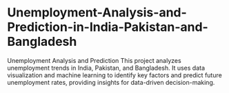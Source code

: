 # Unemployment-Analysis-and-Prediction-in-India-Pakistan-and-Bangladesh
Unemployment Analysis and Prediction This project analyzes unemployment trends in India, Pakistan, and Bangladesh. It uses data visualization and machine learning to identify key factors and predict future unemployment rates, providing insights for data-driven decision-making.
